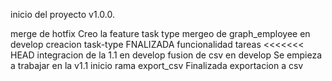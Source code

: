 inicio del proyecto v1.0.0.

merge de hotfix
Creo la feature task type
mergeo de graph_employee en develop
creacion task-type
FNALIZADA funcionalidad tareas
<<<<<<< HEAD
integracion de la 1.1 en develop
fusion de csv en develop
Se empieza a trabajar en la v1.1
inicio rama export_csv
Finalizada exportacion a csv

